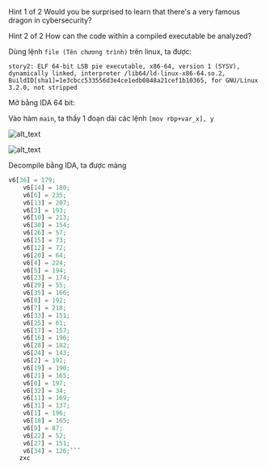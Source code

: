 Hint 1 of 2
Would you be surprised to learn that there's a very famous dragon in cybersecurity?

Hint 2 of 2
How can the code within a compiled executable be analyzed?

Dùng lệnh ```file (Tên chương trình)``` trên linux, ta được: <br/>

```story2: ELF 64-bit LSB pie executable, x86-64, version 1 (SYSV), dynamically linked, interpreter /lib64/ld-linux-x86-64.so.2, BuildID[sha1]=1e3cbcc533556d3e4ce1edb0848a21cef1b10365, for GNU/Linux 3.2.0, not stripped```

Mở bằng IDA 64 bit:

Vào hàm ```main```, ta thấy 1 đoạn dài các lệnh ```[mov rbp+var_x], y```


![alt_text](https://i.imgur.com/bf6wpQH.png)
<br/>

![alt_text](https://i.imgur.com/EyPWQjD.png)
<br/>

Decompile bằng IDA, ta được mảng

```python
v6[36] = 179;
    v6[14] = 180;
    v6[6] = 235;
    v6[13] = 207;
    v6[3] = 193;
    v6[10] = 213;
    v6[30] = 154;
    v6[26] = 57;
    v6[15] = 73;
    v6[12] = 72;
    v6[20] = 64;
    v6[4] = 224;
    v6[5] = 194;
    v6[23] = 174;
    v6[29] = 55;
    v6[35] = 166;
    v6[8] = 192;
    v6[7] = 218;
    v6[33] = 151;
    v6[25] = 61;
    v6[17] = 157;
    v6[16] = 196;
    v6[28] = 182;
    v6[24] = 143;
    v6[2] = 191;
    v6[19] = 190;
    v6[21] = 165;
    v6[0] = 197;
    v6[32] = 34;
    v6[11] = 169;
    v6[31] = 137;
    v6[1] = 196;
    v6[18] = 165;
    v6[9] = 87;
    v6[22] = 52;
    v6[27] = 151;
    v6[34] = 126;```
   zxc
